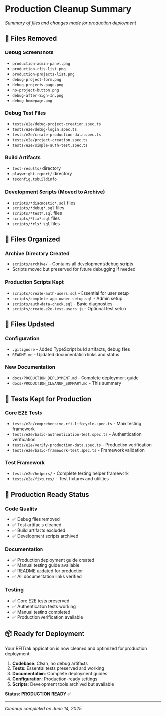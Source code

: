 # Production Cleanup Summary
*Summary of files and changes made for production deployment*

## 🧹 **Files Removed**

### Debug Screenshots
- `production-admin-panel.png`
- `production-rfis-list.png` 
- `production-projects-list.png`
- `debug-project-form.png`
- `debug-projects-page.png`
- `no-project-button.png`
- `debug-after-Sign-In.png`
- `debug-homepage.png`

### Debug Test Files
- `tests/e2e/debug-project-creation.spec.ts`
- `tests/e2e/debug-login.spec.ts`
- `tests/e2e/create-production-data.spec.ts`
- `tests/e2e/project-creation.spec.ts`
- `tests/e2e/simple-auth-test.spec.ts`

### Build Artifacts
- `test-results/` directory
- `playwright-report/` directory
- `tsconfig.tsbuildinfo`

### Development Scripts (Moved to Archive)
- `scripts/*diagnostic*.sql` files
- `scripts/*debug*.sql` files
- `scripts/*test*.sql` files
- `scripts/*fix*.sql` files
- `scripts/*rls*.sql` files

## 📁 **Files Organized**

### Archive Directory Created
- `scripts/archive/` - Contains all development/debug scripts
- Scripts moved but preserved for future debugging if needed

### Production Scripts Kept
- `scripts/create-auth-users.sql` - Essential for user setup
- `scripts/complete-app-owner-setup.sql` - Admin setup
- `scripts/auth-data-check.sql` - Basic diagnostics
- `scripts/create-e2e-test-users.js` - Optional test setup

## 📝 **Files Updated**

### Configuration
- `.gitignore` - Added TypeScript build artifacts, debug files
- `README.md` - Updated documentation links and status

### New Documentation
- `docs/PRODUCTION_DEPLOYMENT.md` - Complete deployment guide
- `docs/PRODUCTION_CLEANUP_SUMMARY.md` - This summary

## 🧪 **Tests Kept for Production**

### Core E2E Tests
- `tests/e2e/comprehensive-rfi-lifecycle.spec.ts` - Main testing framework
- `tests/e2e/basic-authentication-test.spec.ts` - Authentication verification
- `tests/e2e/verify-production-data.spec.ts` - Production verification
- `tests/e2e/basic-framework-test.spec.ts` - Framework validation

### Test Framework
- `tests/e2e/helpers/` - Complete testing helper framework
- `tests/e2e/fixtures/` - Test fixtures and utilities

## 🚀 **Production Ready Status**

### Code Quality
- ✅ Debug files removed
- ✅ Test artifacts cleaned
- ✅ Build artifacts excluded
- ✅ Development scripts archived

### Documentation
- ✅ Production deployment guide created
- ✅ Manual testing guide available
- ✅ README updated for production
- ✅ All documentation links verified

### Testing
- ✅ Core E2E tests preserved
- ✅ Authentication tests working
- ✅ Manual testing completed
- ✅ Production verification available

## 📦 **Ready for Deployment**

Your RFITrak application is now cleaned and optimized for production deployment:

1. **Codebase**: Clean, no debug artifacts
2. **Tests**: Essential tests preserved and working
3. **Documentation**: Complete deployment guides
4. **Configuration**: Production-ready settings
5. **Scripts**: Development tools archived but available

**Status: PRODUCTION READY** ✅

---

*Cleanup completed on June 14, 2025* 